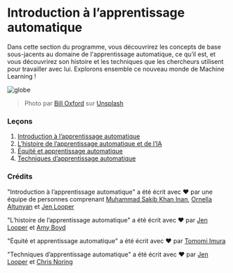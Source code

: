 # Introduction à l’apprentissage automatique

Dans cette section du programme, vous découvrirez les concepts de base sous-jacents au domaine de l'apprentissage automatique, ce qu’il est, et vous découvrirez son histoire et les techniques que les chercheurs utilisent pour travailler avec lui.  Explorons ensemble ce nouveau monde de Machine Learning !

![globe](images/globe.jpg)
> Photo par <a href="https://unsplash.com/@bill_oxford?utm_source=unsplash&utm_medium=referral&utm_content=creditCopyText">Bill Oxford</a> sur <a href="https://unsplash.com/s/photos/globe?utm_source=unsplash&utm_medium=referral&utm_content=creditCopyText">Unsplash</a>
  
### Leçons

1. [Introduction à l’apprentissage automatique](1-intro-to-ML/README.md)
1. [L’histoire de l’apprentissage automatique et de l’IA](2-history-of-ML/README.md)
1. [Équité et apprentissage automatique](3-équité/README.md)
1. [Techniques d’apprentissage automatique](4-techniques-of-ML/README.md)
### Crédits

"Introduction à l’apprentissage automatique" a été écrit avec ♥️ par une équipe de personnes comprenant [Muhammad Sakib Khan Inan](https://twitter.com/Sakibinan), [Ornella Altunyan](https://twitter.com/ornelladotcom) et [Jen Looper](https://twitter.com/jenlooper)

"L’histoire de l’apprentissage automatique" a été écrit avec ♥️ par [Jen Looper](https://twitter.com/jenlooper) et [Amy Boyd](https://twitter.com/AmyKateNicho)

"Équité et apprentissage automatique" a été écrit avec ♥️ par [Tomomi Imura](https://twitter.com/girliemac) 

"Techniques d’apprentissage automatique" a été écrit avec ♥️ par [Jen Looper](https://twitter.com/jenlooper) et [Chris Noring](https://twitter.com/softchris)

